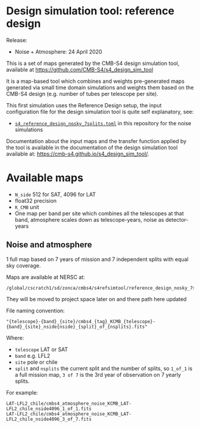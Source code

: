 Design simulation tool: reference design
========================================

Release:

* Noise + Atmosphere: 24 April 2020

This is a set of maps generated by the CMB-S4 design simulation tool, available at <https://github.com/CMB-S4/s4_design_sim_tool>

It is a map-based tool which combines and weights pre-generated maps generated via small time domain simulations and weights them based on the CMB-S4 design (e.g. number of tubes per telescope per site).

This first simulation uses the Reference Design setup, the input configuration file for the design simulation tool is quite
self explanatory, see:

* [`s4_reference_design_nosky_7splits.toml`](s4_reference_design_nosky_7splits.toml) in this repository for the noise simulations

Documentation about the input maps and the transfer function applied by the tool is available
in the documentation of the design simulation tool available at: <https://cmb-s4.github.io/s4_design_sim_tool/>.

# Available maps

* `N_side` 512 for SAT, 4096 for LAT
* float32 precision
* `K_CMB` unit
* One map per band per site which combines all the telescopes at that band, atmosphere scales down as telescope-years, noise as detector-years

## Noise and atmosphere

1 full map based on 7 years of mission and 7 independent splits with equal sky coverage.

Maps are available at NERSC at:

    /global/cscratch1/sd/zonca/cmbs4/s4refsimtool/reference_design_nosky_7splits

They will be moved to project space later on and there path here updated

File naming convention:

    "{telescope}-{band}_{site}/cmbs4_{tag}_KCMB_{telescope}-{band}_{site}_nside{nside}_{split}_of_{nsplits}.fits"

Where:
   
* `telescope` LAT or SAT
* `band` e.g. LFL2
* `site` pole or chile
* `split` and `nsplits` the current split and the number of splits, so `1_of_1` is a full mission map, `3 of 7` is the 3rd year of observation on 7 yearly splits.

For example:

    LAT-LFL2_chile/cmbs4_atmosphere_noise_KCMB_LAT-LFL2_chile_nside4096_1_of_1.fits
    LAT-LFL2_chile/cmbs4_atmosphere_noise_KCMB_LAT-LFL2_chile_nside4096_3_of_7.fits


